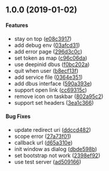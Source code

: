<a name="1.0.0"></a>
## 1.0.0 (2019-01-02)


#### Features

*   stay on top ([e08c3917](e08c3917))
*   add debug env ([03afcd31](03afcd31))
*   add error page ([296d3c0c](296d3c0c))
*   set token as map ([c96c06da](c96c06da))
*   use deepinid dbus ([f0bc202a](f0bc202a))
*   quit when user ([b8ecf13f](b8ecf13f))
*   add service file ([0364e351](0364e351))
*   add dbus interface ([590a393e](590a393e))
*   support open link ([cc69315c](cc69315c))
*   remove icon on taskbar ([802a95c2](802a95c2))
*   support set headers ([3ea1c366](3ea1c366))

#### Bug Fixes

*   update redirect uri ([ddccd482](ddccd482))
*   scope error ([27a73f01](27a73f01))
*   callback url ([d65a310e](d65a310e))
*   init window as dialog ([dbde598b](dbde598b))
*   set bootstrap not work ([2398ef92](2398ef92))
*   use test server ([ad509166](ad509166))



